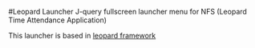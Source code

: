 #Leopard Launcher
J-query fullscreen launcher menu for NFS (Leopard Time Attendance Application)

This launcher is based in [leopard framework](https://github.com/ajoudanian/leopard-framework) 